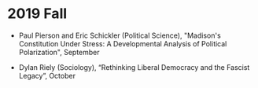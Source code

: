 # 2019 Fall 

- Paul Pierson and Eric Schickler (Political Science), "Madison's Constitution Under Stress: A Developmental Analysis of Political Polarization", September

- Dylan Riely (Sociology), “Rethinking Liberal Democracy and the Fascist Legacy”, October
